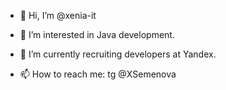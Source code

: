 - 👋 Hi, I’m @xenia-it
- 👀 I’m interested in Java development.
- 🌱 I’m currently recruiting developers at Yandex.

- 📫 How to reach me: tg @XSemenova

<!---
xenia-it/xenia-it is a ✨ special ✨ repository because its `README.md` (this file) appears on your GitHub profile.
You can click the Preview link to take a look at your changes.
--->
